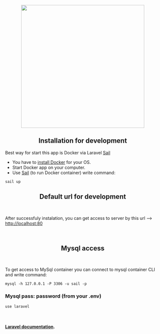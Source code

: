 <p align="center"><a href="https://laravel.com" target="_blank"><img src="https://raw.githubusercontent.com/laravel/art/master/logo-lockup/5%20SVG/2%20CMYK/1%20Full%20Color/laravel-logolockup-cmyk-red.svg" width="400"></a></p>

## <center>Installation for development</center>

Best way for start this app is Docker via Laravel [Sail](https://laravel.com/docs/8.x/sail#installing-sail-into-existing-applications)

-   You have to [install Docker](https://docs.docker.com/engine/install/) for your OS.
-   Start Docker app on your computer.
-   Use [Sail](https://laravel.com/docs/8.x/sail#installing-sail-into-existing-applications) (to run Docker container) write command:

```
sail up
```

## <center>Default url for development</center>

<br>

After successfuly instalation, you can get access to server by this url --> [http://localhost:80](http://localhost:80)

<br>

## <center>Mysql access</center>

<br>

To get access to MySql container you can connect to mysql container CLI and write command:

```
mysql -h 127.0.0.1 -P 3306 -u sail -p
```

### Mysql pass: <strong>password</strong> (from your .env)

```
use laravel
```

<br>

#### [Laravel documentation](https://laravel.com/docs).
